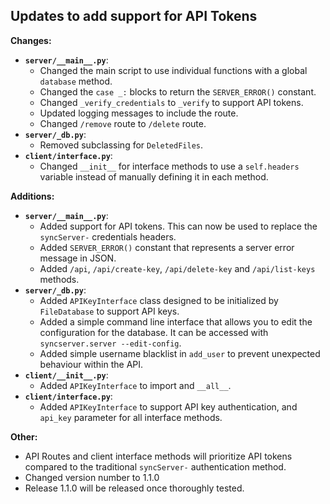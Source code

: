 ## Updates to add support for API Tokens
**Changes:**
* **`server/__main__.py`**:
    * Changed the main script to use individual functions with a global `database` method.
    * Changed the `case _:` blocks to return the `SERVER_ERROR()` constant.
    * Changed `_verify_credentials` to `_verify` to support API tokens.
    * Updated logging messages to include the route.
    * Changed `/remove` route to `/delete` route.
* **`server/_db.py`**:
    * Removed subclassing for `DeletedFiles`.
* **`client/interface.py`**:
    * Changed `__init__` for interface methods to use a `self.headers` variable instead of manually defining it in each method.

**Additions:**
* **`server/__main__.py`**:
    * Added support for API tokens. This can now be used to replace the `syncServer-` credentials headers.
    * Added `SERVER_ERROR()` constant that represents a server error message in JSON.
    * Added `/api`, `/api/create-key`, `/api/delete-key` and `/api/list-keys` methods.
* **`server/_db.py`**:
    * Added `APIKeyInterface` class designed to be initialized by `FileDatabase` to support API keys.
    * Added a simple command line interface that allows you to edit the configuration for the database.
    It can be accessed with `syncserver.server --edit-config`.
    * Added simple username blacklist in `add_user` to prevent unexpected behaviour within the API.
* **`client/__init__.py`**:
    * Added `APIKeyInterface` to import and `__all__`.
* **`client/interface.py`**:
    * Added `APIKeyInterface` to support API key authentication, and `api_key` parameter for all interface methods.

**Other:**
* API Routes and client interface methods will prioritize API tokens compared to the traditional `syncServer-` authentication method.
* Changed version number to 1.1.0 
* Release 1.1.0 will be released once thoroughly tested.
